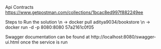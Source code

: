 Api Contracts
https://www.getpostman.com/collections/1bcac8ed997f882249ee

Steps to Run the solution \n
 -> docker pull aditya9034/bookstore \n
 -> docker run -d -p 8080:8080 57a2161c0f05

Swagger documentation can be found at http://localhost:8080/swagger-ui.html once the service is run
